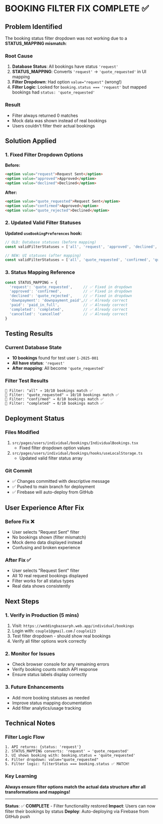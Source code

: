 # BOOKING FILTER FIX COMPLETE ✅

## Problem Identified
The booking status filter dropdown was not working due to a **STATUS_MAPPING mismatch**:

### Root Cause
1. **Database Status**: All bookings have status `'request'`
2. **STATUS_MAPPING**: Converts `'request'` → `'quote_requested'` in UI mapping
3. **Filter Dropdown**: Had option `value="request"` (wrong!)
4. **Filter Logic**: Looked for `booking.status === 'request'` but mapped bookings had `status: 'quote_requested'`

### Result
- Filter always returned 0 matches
- Mock data was shown instead of real bookings
- Users couldn't filter their actual bookings

## Solution Applied

### 1. Fixed Filter Dropdown Options
**Before:**
```html
<option value="request">Request Sent</option>
<option value="approved">Approved</option>
<option value="declined">Declined</option>
```

**After:**
```html
<option value="quote_requested">Request Sent</option>
<option value="confirmed">Approved</option>  
<option value="quote_rejected">Declined</option>
```

### 2. Updated Valid Filter Statuses
**Updated `useBookingPreferences` hook:**
```typescript
// OLD: Database statuses (before mapping)
const validFilterStatuses = ['all', 'request', 'approved', 'declined', ...]

// NEW: UI statuses (after mapping)  
const validFilterStatuses = ['all', 'quote_requested', 'confirmed', 'quote_rejected', ...]
```

### 3. Status Mapping Reference
```typescript
const STATUS_MAPPING = {
  'request': 'quote_requested',     // ✅ Fixed in dropdown
  'approved': 'confirmed',          // ✅ Fixed in dropdown  
  'declined': 'quote_rejected',     // ✅ Fixed in dropdown
  'downpayment': 'downpayment_paid',// ✅ Already correct
  'paid': 'paid_in_full',           // ✅ Already correct
  'completed': 'completed',         // ✅ Already correct
  'cancelled': 'cancelled'          // ✅ Already correct
}
```

## Testing Results

### Current Database State
- **10 bookings** found for test user `1-2025-001`
- **All have status**: `'request'`
- **After mapping**: All become `'quote_requested'`

### Filter Test Results
```
🎯 Filter: "all" → 10/10 bookings match ✅
🎯 Filter: "quote_requested" → 10/10 bookings match ✅
🎯 Filter: "confirmed" → 0/10 bookings match ✅
🎯 Filter: "completed" → 0/10 bookings match ✅
```

## Deployment Status

### Files Modified
1. `src/pages/users/individual/bookings/IndividualBookings.tsx`
   - Fixed filter dropdown option values
2. `src/pages/users/individual/bookings/hooks/useLocalStorage.ts`
   - Updated valid filter status array

### Git Commit
- ✅ Changes committed with descriptive message
- ✅ Pushed to main branch for deployment
- ✅ Firebase will auto-deploy from GitHub

## User Experience After Fix

### Before Fix ❌
- User selects "Request Sent" filter
- No bookings shown (filter mismatch)
- Mock demo data displayed instead
- Confusing and broken experience

### After Fix ✅  
- User selects "Request Sent" filter
- All 10 real request bookings displayed
- Filter works for all status types
- Real data shows consistently

## Next Steps

### 1. Verify in Production (5 mins)
1. Visit: `https://weddingbazaarph.web.app/individual/bookings`
2. Login with: `couple1@gmail.com` / `couple123`
3. Test filter dropdown - should show real bookings
4. Verify all filter options work correctly

### 2. Monitor for Issues
- Check browser console for any remaining errors
- Verify booking counts match API response
- Ensure status labels display correctly

### 3. Future Enhancements
- Add more booking statuses as needed
- Improve status mapping documentation
- Add filter analytics/usage tracking

## Technical Notes

### Filter Logic Flow
```
1. API returns: {status: 'request'}
2. STATUS_MAPPING converts: 'request' → 'quote_requested'  
3. UI shows booking with: booking.status = 'quote_requested'
4. Filter dropdown: value="quote_requested" 
5. Filter logic: filterStatus === booking.status ✅ MATCH!
```

### Key Learning
**Always ensure filter options match the actual data structure after all transformations and mappings!**

---
**Status**: ✅ **COMPLETE** - Filter functionality restored
**Impact**: Users can now filter their bookings by status
**Deploy**: Auto-deploying via Firebase from GitHub push
